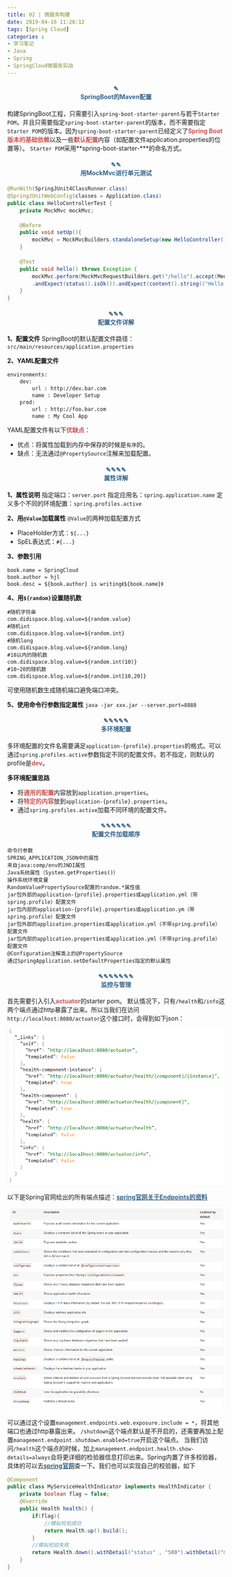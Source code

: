 ```yaml
---
title: 02 | 微服务构建
date: 2019-04-16 11:28:12
tags: [Spring Cloud]
categories :
- 学习笔记
- Java
- Spring
- SpringCloud微服务实战
---
```


#### <center><font color = "#36648B">✎</font><br/><font color = "#36648B">SpringBoot的Maven配置</font></center>

构建SpringBoot工程，只需要引入`spring-boot-starter-parent`与若干`Starter POM`，并且只需要指定`spring-boot-starter-parent`的版本，而不需要指定`Starter POM`的版本。因为`spring-boot-starter-parent`已经定义了<font color = "#CD5555">**Spring Boot版本的基础依赖**</font>以及一些<font color = "#CD5555">**默认配置**</font>内容（如配置文件application.properties的位置等）。
`Starter POM`采用**spring-boot-starter-***的命名方式。




#### <center><font color = "#36648B">✎✎</font><br/><font color = "#36648B">用MockMvc进行单元测试</font></center>
```java
@RunWith(SpringJUnit4ClassRunner.class)
@SpringJUnitWebConfig(classes = Application.class)
public class HelloControllerTest {
    private MockMvc mockMvc;

    @Before
    public void setUp(){
        mockMvc = MockMvcBuilders.standaloneSetup(new HelloController()).build();
    }
    
    @Test
    public void hello() throws Exception {
        mockMvc.perform(MockMvcRequestBuilders.get("/hello").accept(MediaType.APPLICATION_JSON))
        .andExpect(status().isOk()).andExpect(content().string(("Hello World")));
    }
}
```

#### <center><font color = "#36648B">✎✎✎</font><br/><font color = "#36648B">配置文件详解</font></center>

**1、配置文件**
SpringBoot的默认配置文件路径：`src/main/resources/application.properties`

**2、YAML配置文件**
```
environments:
    dev:
        url : http://dev.bar.com
        name : Developer Setup
    prod:
        url : http://foo.bar.com
        name : My Cool App
```

YAML配置文件有以下<font color = "#CD5555">**优缺点**</font>：
- 优点：将属性加载到内存中保存的时候是`有序`的。
- 缺点：无法通过`@PropertySource`注解来加载配置。


#### <center><font color = "#36648B">✎✎✎✎</font><br/><font color = "#36648B">属性详解</font></center>

**1、属性说明**
指定端口：`server.port`
指定应用名：`spring.application.name`
定义多个不同的环境配置：`spring.profiles.active`

**2、用`@Value`加载属性**
`@Value`的两种加载配置方式
- PlaceHolder方式：`${...}`
- SpEL表达式：`#{...}`

**3、参数引用**
```
book.name = SpringCloud
book.author = hjl
book.desc = ${book.author} is writing《${book.name}》
```

**4、用`${random}`设置随机数**
```
#随机字符串
com.didispace.blog.value=${random.value}
#随机int
com.didispace.blog.value=${random.int}
#随机long
com.didispace.blog.value=${random.long}
#10以内的随机数
com.didispace.blog.value=${random.int(10)}
#10~20的随机数
com.didispace.blog.value=${random.int[10,20]}
```
可使用随机数生成随机端口避免端口冲突。

**5、使用命令行参数指定属性**
`java -jar xxx.jar --server.port=8888`


#### <center><font color = "#36648B">✎✎✎✎✎</font><br/><font color = "#36648B">多环境配置</font></center>
多环境配置的文件名需要满足`application-{profile}.properties`的格式。可以通过`spring.profiles.active`参数指定不同的配置文件。若不指定，则默认的profile是<font color = "#CD5555">**dev**</font>。

**多环境配置思路**
- 将<font color = "#CD5555">**通用的配置**</font>内容放到`application.properties`。
- 将<font color = "#CD5555">**特定的内容**</font>放到`application-{profile}.properties`。
- 通过`spring.profiles.active`加载不同环境的配置文件。

#### <center><font color = "#36648B">✎✎✎✎✎✎</font><br/><font color = "#36648B">配置文件加载顺序</font></center>
```
命令行参数
SPRING_APPLICATION_JSON中的属性
来自java:comp/env的JNDI属性
Java系统属性（System.getProperties()）
操作系统环境变量
RandomValuePropertySource配置的random.*属性值
jar包外部的application-{profile}.properties或application.yml（带spring.profile）配置文件
jar包内部的application-{profile}.properties或application.ym（带spring.profile）配置文件
jar包外部的application.properties或application.yml（不带spring.profile）配置文件
jar包内部的application.properties或application.yml（不带spring.profile）配置文件
@Configuration注解类上的@PropertySource
通过SpringApplication.setDefaultProperties指定的默认属性
```

#### <center><font color = "#36648B">✎✎✎✎✎✎✎</font><br/><font color = "#36648B">监控与管理</font></center>

首先需要引入引入<font color = "#CD5555">**actuator**</font>的starter pom。
默认情况下，只有`/health`和`/info`这两个端点通过http暴露了出来。所以当我们在访问`http://localhost:8080/actuator`这个接口时，会得到如下json：

![](SpringCloud微服务实战_02_微服务构建\default.png)

以下是Spring官网给出的所有端点描述：[<font color = "#36648B">**spring官网关于Endpoints的资料**</font>][spring_url]

[spring_url]: https://docs.spring.io/spring-boot/docs/current/reference/html/production-ready-endpoints.html	"[spring_url]:"

![](SpringCloud微服务实战_02_微服务构建\list.png)

可以通过这个设置`management.endpoints.web.exposure.include = *`，将其他端口也通过http暴露出来。
`/shutdown`这个端点默认是不开启的，还需要再加上配置`management.endpoint.shutdown.enabled=true`开启这个端点。
当我们访问`/health`这个端点的时候，加上`management.endpoint.health.show-details=always`会将更详细的检验器信息打印出来。Spring内置了许多校验器，具体的可以去[<font color = "#36648B">**spring官网**</font>][spring_url]查一下。我们也可以实现自己的校验器，如下

```java
@Component
public class MyServiceHealthIndicator implements HealthIndicator {
    private boolean flag = false;
    @Override
    public Health health() {
        if(flag){
            //模拟校验成功
            return Health.up().build();
        }
        //模拟校验失败
        return Health.down().withDetail("status" , "500").withDetail("message" , "服务器错误").build();
    }
}
```